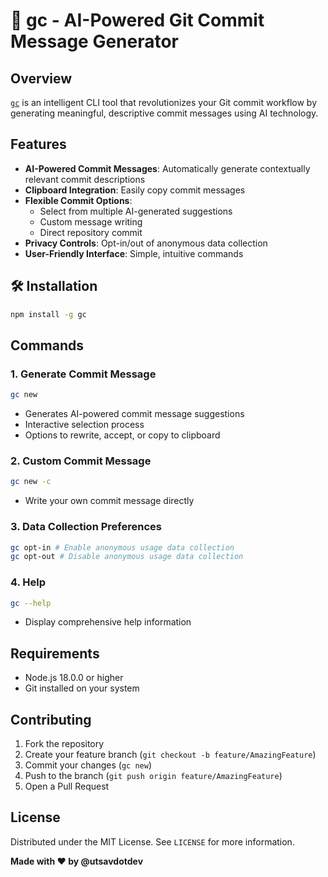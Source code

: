 # 🚀 gc - AI-Powered Git Commit Message Generator

## Overview

[`gc`](https://gc-cli.vercel.app) is an intelligent CLI tool that revolutionizes your Git commit workflow by generating meaningful, descriptive commit messages using AI technology.

## Features

- **AI-Powered Commit Messages**: Automatically generate contextually relevant commit descriptions
- **Clipboard Integration**: Easily copy commit messages
- **Flexible Commit Options**: 
  - Select from multiple AI-generated suggestions
  - Custom message writing
  - Direct repository commit
- **Privacy Controls**: Opt-in/out of anonymous data collection
- **User-Friendly Interface**: Simple, intuitive commands

## 🛠 Installation
   
```bash
npm install -g gc 
```

## Commands

### 1. Generate Commit Message
```bash
gc new
```
- Generates AI-powered commit message suggestions
- Interactive selection process
- Options to rewrite, accept, or copy to clipboard


### 2. Custom Commit Message
```bash
gc new -c
```
- Write your own commit message directly

### 3. Data Collection Preferences
```bash
gc opt-in # Enable anonymous usage data collection
gc opt-out # Disable anonymous usage data collection
```

### 4. Help
```bash
gc --help
```
- Display comprehensive help information

## Requirements

- Node.js 18.0.0 or higher
- Git installed on your system

## Contributing

1. Fork the repository
2. Create your feature branch (`git checkout -b feature/AmazingFeature`)
3. Commit your changes (`gc new`)
4. Push to the branch (`git push origin feature/AmazingFeature`)
5. Open a Pull Request

## License
Distributed under the MIT License. See `LICENSE` for more information.

**Made with ❤️ by @utsavdotdev**